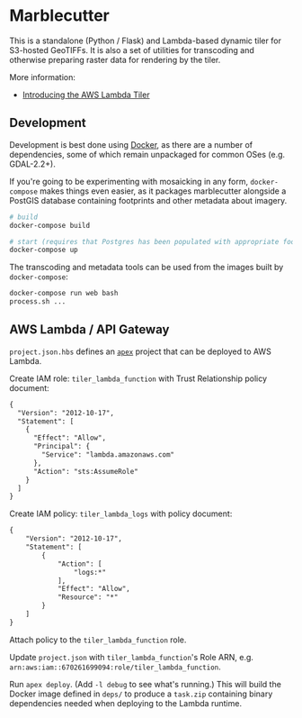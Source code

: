 # Marblecutter

This is a standalone (Python / Flask) and Lambda-based dynamic tiler for S3-hosted GeoTIFFs. It is
also a set of utilities for transcoding and otherwise preparing raster data for rendering by the
tiler.

More information:

* [Introducing the AWS Lambda Tiler](https://hi.stamen.com/stamen-aws-lambda-tiler-blog-post-76fc1138a145#.j644z9qvw)

## Development

Development is best done using [Docker](https://docker.com/), as there are a number of dependencies,
some of which remain unpackaged for common OSes (e.g. GDAL-2.2+).

If you're going to be experimenting with mosaicking in any form, `docker-compose` makes things even
easier, as it packages marblecutter alongside a PostGIS database containing footprints and other
metadata about imagery.

```bash
# build
docker-compose build

# start (requires that Postgres has been populated with appropriate footprint data)
docker-compose up
```

The transcoding and metadata tools can be used from the images built by `docker-compose`:

```bash
docker-compose run web bash
process.sh ...
```

## AWS Lambda / API Gateway

`project.json.hbs` defines an [`apex`](http://apex.run/) project that can be deployed to AWS Lambda.

Create IAM role: `tiler_lambda_function` with Trust Relationship policy document:

```xml
{
  "Version": "2012-10-17",
  "Statement": [
    {
      "Effect": "Allow",
      "Principal": {
        "Service": "lambda.amazonaws.com"
      },
      "Action": "sts:AssumeRole"
    }
  ]
}
```

Create IAM policy: `tiler_lambda_logs` with policy document:

```xml
{
    "Version": "2012-10-17",
    "Statement": [
        {
            "Action": [
                "logs:*"
            ],
            "Effect": "Allow",
            "Resource": "*"
        }
    ]
}
```

Attach policy to the `tiler_lambda_function` role.

Update `project.json` with `tiler_lambda_function`'s Role ARN, e.g. `arn:aws:iam::670261699094:role/tiler_lambda_function`.

Run `apex deploy`. (Add `-l debug` to see what's running.) This will build the Docker image defined
in `deps/` to produce a `task.zip` containing binary dependencies needed when deploying to the
Lambda runtime.
